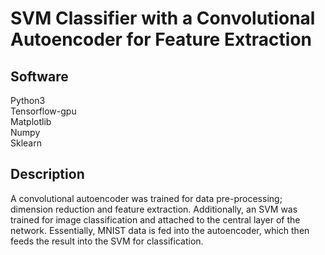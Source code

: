 # SVM Classifier with a Convolutional Autoencoder for Feature Extraction

## Software
Python3\
Tensorflow-gpu\
Matplotlib\
Numpy\
Sklearn

## Description
A convolutional autoencoder was trained for data pre-processing; dimension reduction and feature extraction. Additionally, an SVM was trained for image classification and attached to the central layer of the network. Essentially, MNIST data is fed into the autoencoder, which then feeds the result into the SVM for classification.  
